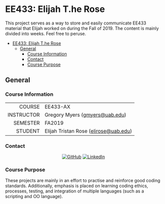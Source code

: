 # EE433: Elijah T.he Rose

This project serves as a way to store and easily communicate EE433 material that Elijah worked on during the Fall of 2019. The content is mainly divided into weeks. Feel free to peruse.

- [EE433: Elijah T.he Rose](#ee433-elijah-the-rose)
  - [General](#general)
    - [Course Information](#course-information)
    - [Contact](#contact)
    - [Course Purpose](#course-purpose)

## General

### Course Information
|            |                                       |
| ---------: | ------------------------------------- |
|     COURSE | EE433-AX                              |
| INSTRUCTOR | Gregory Myers (gmyers@uab.edu)        |
|   SEMESTER | FA2019                                |
|    STUDENT | Elijah Tristan Rose (elirose@uab.edu) |

### Contact

<div style="text-align: center;">

[![GitHub](./Resources/GitHubLogo.ico)](https://github.com/Seraphendipity/EE433)
[![LinkedIn](./Resources/LinkedInLogo.ico)](https://www.linkedin.com/in/elijahtherose)

</div>

### Course Purpose
These projects are mainly in an effort to practise and reinforce good coding standards. Additionally, emphasis is placed on learning coding ethics, processes, testing, and integration of multiple languages (such as a scripting and OO language).
